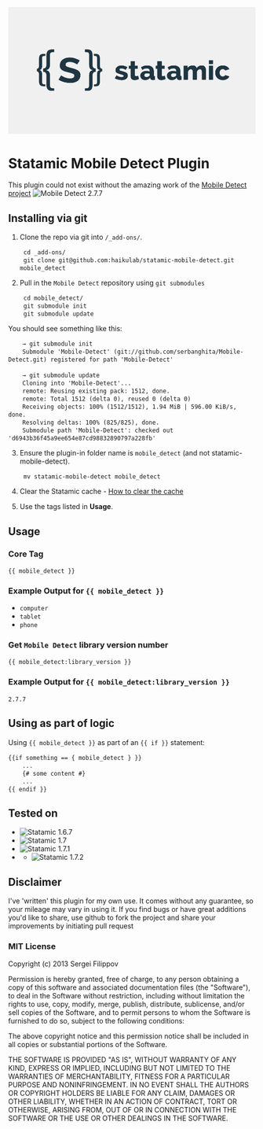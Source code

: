 ![Statamic CMS Logo](statamic-logo.png "Statamic CMS")

# Statamic Mobile Detect Plugin

This plugin could not exist without the amazing work of the [Mobile Detect project](https://github.com/serbanghita/Mobile-Detect) ![Mobile Detect 2.7.7](http://b.repl.ca/v1/Mobile_Detect-2.7.2-green.png)

## Installing via git

1. Clone the repo via git into `/_add-ons/`.

        cd _add-ons/
        git clone git@github.com:haikulab/statamic-mobile-detect.git mobile_detect

2. Pull in the `Mobile Detect` repository using `git submodules`

        cd mobile_detect/
        git submodule init
        git submodule update

You should see something like this:

        → git submodule init
        Submodule 'Mobile-Detect' (git://github.com/serbanghita/Mobile-Detect.git) registered for path 'Mobile-Detect'

        → git submodule update
        Cloning into 'Mobile-Detect'...
        remote: Reusing existing pack: 1512, done.
        remote: Total 1512 (delta 0), reused 0 (delta 0)
        Receiving objects: 100% (1512/1512), 1.94 MiB | 596.00 KiB/s, done.
        Resolving deltas: 100% (825/825), done.
        Submodule path 'Mobile-Detect': checked out 'd6943b36f45a9ee654e87cd98832890797a228fb'

3. Ensure the plugin-in folder name is `mobile_detect` (and not statamic-mobile-detect).

        mv statamic-mobile-detect mobile_detect

4. Clear the Statamic cache - [How to clear the cache](http://statamic.com/learn/advanced-features/caching)
5. Use the tags listed in **Usage**.

## Usage

### Core Tag

    {{ mobile_detect }}

### Example Output for `{{ mobile_detect }}`

+ `computer`
+ `tablet`
+ `phone`

### Get `Mobile Detect` library version number

    {{ mobile_detect:library_version }}

### Example Output for `{{ mobile_detect:library_version }}`

    2.7.7

## Using as part of logic

Using `{{ mobile_detect }}` as part of an `{{ if }}` statement:

    {{if something == { mobile_detect } }}
        ...
        {# some content #}
        ...
    {{ endif }}


## Tested on

+ ![Statamic 1.6.7](http://b.repl.ca/v1/Statamic-1.6.7-green.png)
+ ![Statamic 1.7](http://b.repl.ca/v1/Statamic-1.7-green.png)
+ ![Statamic 1.7.1](http://b.repl.ca/v1/Statamic-1.7.1-green.png)
+ + ![Statamic 1.7.2](http://b.repl.ca/v1/Statamic-1.7.2-green.png)

## Disclaimer

I've 'written' this plugin for my own use. It comes without any guarantee, so your mileage may vary in using it. If you find bugs or have great additions you'd like to share, use github to fork the project and share your improvements by initiating pull request

### MIT License

Copyright (c) 2013 Sergei Filippov

Permission is hereby granted, free of charge, to any person obtaining a copy of this software and associated documentation files (the "Software"), to deal in the Software without restriction, including without limitation the rights to use, copy, modify, merge, publish, distribute, sublicense, and/or sell copies of the Software, and to permit persons to whom the Software is furnished to do so, subject to the following conditions:

The above copyright notice and this permission notice shall be included in all copies or substantial portions of the Software.

THE SOFTWARE IS PROVIDED "AS IS", WITHOUT WARRANTY OF ANY KIND, EXPRESS OR IMPLIED, INCLUDING BUT NOT LIMITED TO THE WARRANTIES OF MERCHANTABILITY, FITNESS FOR A PARTICULAR PURPOSE AND NONINFRINGEMENT. IN NO EVENT SHALL THE AUTHORS OR COPYRIGHT HOLDERS BE LIABLE FOR ANY CLAIM, DAMAGES OR OTHER LIABILITY, WHETHER IN AN ACTION OF CONTRACT, TORT OR OTHERWISE, ARISING FROM, OUT OF OR IN CONNECTION WITH THE SOFTWARE OR THE USE OR OTHER DEALINGS IN THE SOFTWARE.
